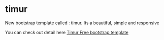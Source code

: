 # timur
New bootstrap template called : timur. Its a beautiful, simple and responsive

You can check out detail here <a href="http://www.thejibran.com/2015/09/download-free-bootstrap-template-for.html">Timur Free bootstrap template</a>
